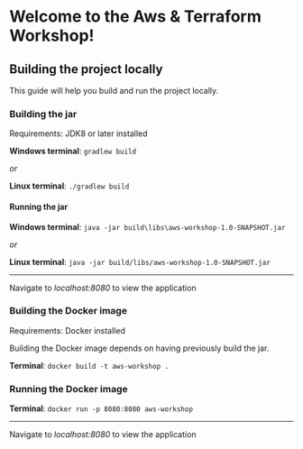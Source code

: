 # Welcome to the Aws & Terraform Workshop!

## Building the project locally
This guide will help you build and run the project locally.

### Building the jar
Requirements: JDK8 or later installed

**Windows terminal**: ``gradlew build``

*or*

**Linux terminal**: ``./gradlew build``

#### Running the jar

**Windows terminal**: ``java -jar build\libs\aws-workshop-1.0-SNAPSHOT.jar``

*or*

**Linux terminal**: ``java -jar build/libs/aws-workshop-1.0-SNAPSHOT.jar``

 ---
 
Navigate to *localhost:8080* to view the application

### Building the Docker image
Requirements: Docker installed

Building the Docker image depends on having previously build the jar.

**Terminal**: ``docker build -t aws-workshop .``

### Running the Docker image

**Terminal**: ``docker run -p 8080:8080 aws-workshop``

---
 
Navigate to *localhost:8080* to view the application